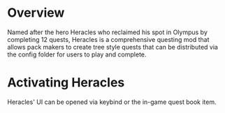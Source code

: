 # Overview

Named after the hero Heracles who reclaimed his spot in Olympus by completing 12 quests, Heracles is a comprehensive questing mod that allows pack makers to create tree style quests that can be distributed via the config folder for users to play and complete.

# Activating Heracles

Heracles' UI can be opened via keybind or the in-game quest book item.